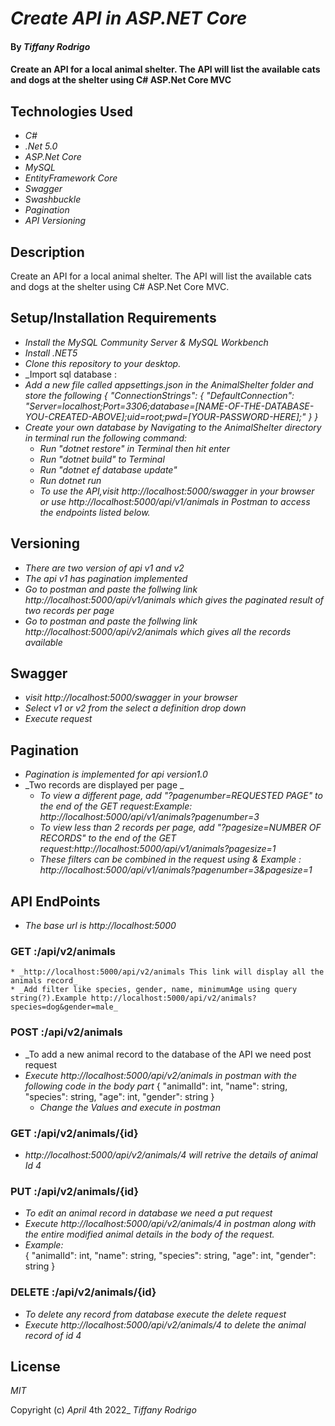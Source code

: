 # _Create API in ASP.NET Core_

#### By _**Tiffany Rodrigo**_

#### Create an API for a local animal shelter. The API will list the available cats and dogs at the shelter using C# ASP.Net Core MVC

## Technologies Used
* _C#_
* _.Net 5.0_
* _ASP.Net Core_
* _MySQL_
* _EntityFramework Core_
* _Swagger_
* _Swashbuckle_
* _Pagination_
* _API Versioning_




## Description

Create an API for a local animal shelter. The API will list the available cats and dogs at the shelter using C# ASP.Net Core MVC.




## Setup/Installation Requirements
* _Install the MySQL Community Server & MySQL Workbench_
* _Install .NET5_
* _Clone this repository to your desktop._
* _Import sql database :
* _Add a new file called appsettings.json in the AnimalShelter folder and store the following { "ConnectionStrings": { "DefaultConnection": "Server=localhost;Port=3306;database=[NAME-OF-THE-DATABASE-YOU-CREATED-ABOVE];uid=root;pwd=[YOUR-PASSWORD-HERE];" } }_
* _Create your own database by Navigating to the AnimalShelter directory in terminal run the following command:_
  * _Run "dotnet restore" in Terminal then hit enter_
  * _Run "dotnet build" to Terminal_
  * _Run "dotnet ef database update"_
  * _Run dotnet run_
  * _To use the API,visit http://localhost:5000/swagger in your browser or use http://localhost:5000/api/v1/animals in  Postman to access the endpoints listed below._

## Versioning
  * _There are two version of api v1 and v2_
  * _The api v1 has pagination  implemented_
  * _Go to postman and paste the follwing link  http://localhost:5000/api/v1/animals  which gives the paginated result of two records per page_
  * _Go to postman and paste the follwing link  http://localhost:5000/api/v2/animals  which gives all the records available_

## Swagger
* _visit http://localhost:5000/swagger in your browser_
* _Select v1 or v2 from the select a definition drop down_
* _Execute request_

## Pagination
* _Pagination is implemented for api version1.0_
* _Two records are displayed per page _
    * _To view a different page, add "?pagenumber=REQUESTED PAGE" to the end of the GET request:Example: http://localhost:5000/api/v1/animals?pagenumber=3_
    * _To view less than 2 records per page, add "?pagesize=NUMBER OF RECORDS" to the end of the GET request:http://localhost:5000/api/v1/animals?pagesize=1_
    * _These filters can be combined in the request using & Example : http://localhost:5000/api/v1/animals?pagenumber=3&pagesize=1_

 ## API EndPoints
 * _The base url is http://localhost:5000_

  ### GET :/api/v2/animals
    * _http://localhost:5000/api/v2/animals This link will display all the animals record_ 
    * _Add filter like species, gender, name, minimumAge using query string(?).Example http://localhost:5000/api/v2/animals?species=dog&gender=male_

  ### POST :/api/v2/animals
  * _To add  a new animal record to the database of the API we need post request
  * _Execute http://localhost:5000/api/v2/animals in postman with the following code in the body part_
      {
        "animalId": int,
        "name": string,
        "species": string,
        "age": int,
        "gender": string
    }
    * _Change the Values and execute in postman_
  ### GET :/api/v2/animals/{id}
  * _http://localhost:5000/api/v2/animals/4 will retrive the details of animal Id 4_
  ### PUT :/api/v2/animals/{id}
  * _To edit an animal record in database we need a put request_
  * _Execute http://localhost:5000/api/v2/animals/4 in postman along with the entire modified animal details in the body of the request._
  * _Example:_    
  {
        "animalId": int,
        "name": string,
        "species": string,
        "age": int,
        "gender": string
    }
  ### DELETE :/api/v2/animals/{id}
  * _To delete any record from database execute the delete request_
  * _Execute http://localhost:5000/api/v2/animals/4 to delete the animal record of id 4_




## License

_MIT_

Copyright (c) _April_ 4th 2022_ _Tiffany Rodrigo_




